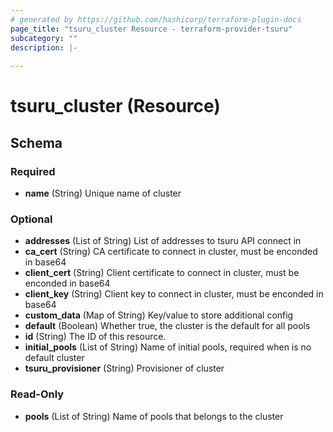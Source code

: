 ```yaml
---
# generated by https://github.com/hashicorp/terraform-plugin-docs
page_title: "tsuru_cluster Resource - terraform-provider-tsuru"
subcategory: ""
description: |-
  
---
```


# tsuru_cluster (Resource)





<!-- schema generated by tfplugindocs -->
## Schema

### Required

- **name** (String) Unique name of cluster

### Optional

- **addresses** (List of String) List of addresses to tsuru API connect in
- **ca_cert** (String) CA certificate to connect in cluster, must be enconded in base64
- **client_cert** (String) Client certificate to connect in cluster, must be enconded in base64
- **client_key** (String) Client key to connect in cluster, must be enconded in base64
- **custom_data** (Map of String) Key/value to store additional config
- **default** (Boolean) Whether true, the cluster is the default for all pools
- **id** (String) The ID of this resource.
- **initial_pools** (List of String) Name of initial pools, required when is no default cluster
- **tsuru_provisioner** (String) Provisioner of cluster

### Read-Only

- **pools** (List of String) Name of pools that belongs to the cluster


